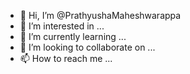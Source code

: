 - 👋 Hi, I’m @PrathyushaMaheshwarappa
- 👀 I’m interested in ...
- 🌱 I’m currently learning ...
- 💞️ I’m looking to collaborate on ...
- 📫 How to reach me ...

<!---
PrathyushaMaheshwarappa/PrathyushaMaheshwarappa is a ✨ special ✨ repository because its `README.md` (this file) appears on your GitHub profile.
You can click the Preview link to take a look at your changes.
--->
